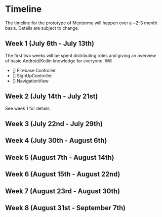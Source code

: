 # Timeline
The timeline for the prototype of Mentorme will happen over a ~2-3 month basis. Details are subject to change.

## Week 1 (July 6th - July 13th)
The first two weeks will be spent distributing roles and giving an overview 
of basic Android/Kotlin knowledge for everyone. Will 
- [] Firebase Controller
- [] SignUpController
- [] NavigationView

## Week 2 (July 14th - July 21st)
See week 1 for details.

## Week 3 (July 22nd - July 29th)


## Week 4 (July 30th - August 6th)

## Week 5 (August 7th - August 14th)

## Week 6 (August 15th - August 22nd)

## Week 7 (August 23rd - August 30th)

## Week 8 (August 31st - September 7th)

